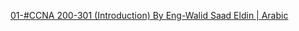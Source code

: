 [01-#CCNA 200-301 (Introduction) By Eng-Walid Saad Eldin | Arabic](https://www.youtube.com/watch?v=JaLlJ2hUXC8&list=PLLlr6jKKdyK2cNjQnBcSfGab2k9KNsUmg&index=1)

